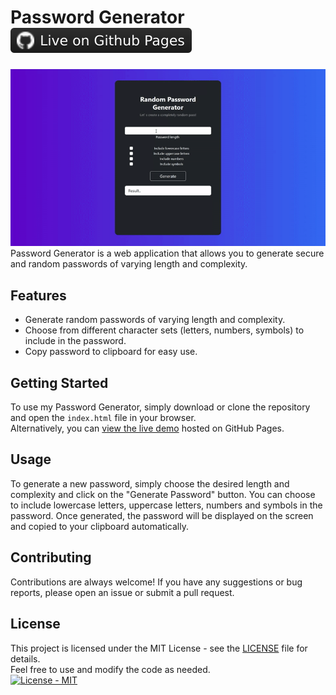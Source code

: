 # Password Generator [![Live on Github Pages](https://raw.githubusercontent.com/Nihilnia/GithubBadges/d789604b7dce1b979d009e0751f7d4a26c07a2f9/liveOnGitHubPages.svg)](https://nihilnia.github.io/PasswordGenerator)

![](https://raw.githubusercontent.com/Nihilnia/ProjectsGifs/main/Password%20Generator.gif)<br/>
Password Generator is a web application that allows you to generate secure and random passwords of varying length and complexity.

## Features

- Generate random passwords of varying length and complexity.
- Choose from different character sets (letters, numbers, symbols) to include in the password.
- Copy password to clipboard for easy use.

## Getting Started

To use my Password Generator, simply download or clone the repository and open the `index.html` file in your browser.<br/>
Alternatively, you can [view the live demo](https://nihilnia.github.io/PasswordGenerator) hosted on GitHub Pages.

## Usage
To generate a new password, simply choose the desired length and complexity and click on the "Generate Password" button. You can choose to include lowercase letters, uppercase letters, numbers and symbols in the password. Once generated, the password will be displayed on the screen and copied to your clipboard automatically. 

## Contributing

Contributions are always welcome! If you have any suggestions or bug reports, please open an issue or submit a pull request.

## License

This project is licensed under the MIT License - see the [LICENSE](https://github.com/Nihilnia/PasswordGenerator/blob/main/LICENSE.md) file for details.<br/>
Feel free to use and modify the code as needed.<br/>
[![License - MIT](https://img.shields.io/badge/License-MIT-8CB904)](https://choosealicense.com/licenses/mit/)
